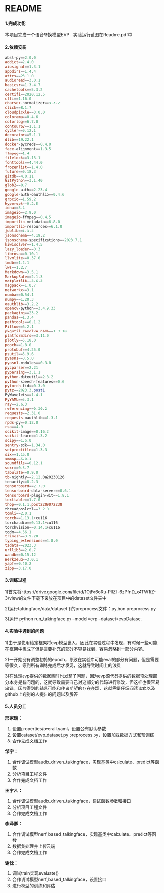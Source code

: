 # README

#### **1.完成功能**

本项目完成一个语音转换模型EVP，实验运行截图在Readme.pdf中

#### **2.依赖安装**

```powershell
absl-py==2.0.0
addict==2.4.0
aiosignal==1.3.1
appdirs==1.4.4
attrs==23.1.0
audioread==3.0.1
basicsr==1.3.4.7
cachetools==5.3.2
certifi==2020.12.5
cffi==1.16.0
charset-normalizer==3.3.2
click==8.1.7
cloudpickle==3.0.0
colorama==0.4.6
colorlog==6.7.0
contourpy==1.1.1
cycler==0.12.1
decorator==5.1.1
dlib==19.22.1
docker-pycreds==0.4.0
face-alignment==1.3.5
ffmpeg==1.4
filelock==3.13.1
fonttools==4.44.0
frozenlist==1.4.0
future==0.18.3
gitdb==4.0.11
GitPython==3.1.40
glob2==0.7
google-auth==2.23.4
google-auth-oauthlib==0.4.6
grpcio==1.59.2
hyperopt==0.2.5
idna==3.4
imageio==2.9.0
imageio-ffmpeg==0.4.5
importlib-metadata==6.8.0
importlib-resources==6.1.0
joblib==1.3.2
jsonschema==4.19.2
jsonschema-specifications==2023.7.1
kiwisolver==1.4.5
lazy_loader==0.3
librosa==0.10.1
llvmlite==0.37.0
lmdb==1.2.1
lws==1.2.7
Markdown==3.5.1
MarkupSafe==2.1.3
matplotlib==3.6.3
msgpack==1.0.7
networkx==3.1
numba==0.54.1
numpy==1.20.3
oauthlib==3.2.2
opencv-python==3.4.9.33
packaging==23.2
pandas==1.3.4
pathtools==0.1.2
Pillow==6.2.1
pkgutil_resolve_name==1.3.10
platformdirs==3.11.0
plotly==5.18.0
pooch==1.8.0
protobuf==4.25.0
psutil==5.9.6
pyasn1==0.5.0
pyasn1-modules==0.3.0
pycparser==2.21
pyparsing==3.1.1
python-dateutil==2.8.2
python-speech-features==0.6
pytorch-fid==0.3.0
pytz==2023.3.post1
PyWavelets==1.4.1
PyYAML==5.3.1
ray==2.6.3
referencing==0.30.2
requests==2.31.0
requests-oauthlib==1.3.1
rpds-py==0.12.0
rsa==4.9
scikit-image==0.16.2
scikit-learn==1.3.2
scipy==1.5.0
sentry-sdk==1.34.0
setproctitle==1.3.3
six==1.16.0
smmap==5.0.1
soundfile==0.12.1
soxr==0.3.7
tabulate==0.9.0
tb-nightly==2.12.0a20230126
tenacity==8.2.3
tensorboard==2.7.0
tensorboard-data-server==0.6.1
tensorboard-plugin-wit==1.8.1
texttable==1.7.0
thop==0.1.1.post2209072238
threadpoolctl==3.2.0
tomli==2.0.1
torch==1.13.1+cu116
torchaudio==0.13.1+cu116
torchvision==0.14.1+cu116
tqdm==4.66.1
trimesh==3.9.20
typing_extensions==4.8.0
tzdata==2023.3
urllib3==2.0.7
wandb==0.15.12
Werkzeug==3.0.1
yapf==0.40.2
zipp==3.17.0

```

#### 3.训练过程

1)首先将https://drive.google.com/file/d/1OjFo6oRu-PIlZIl-6zPfnD_x4TW1iZ-3/view的文件下载下来放在项目中的dataset文件夹中

2)运行talkingface/data/dataset下的preprocess文件：python preprocess.py

3)运行 python run_talkingface.py –model=evp –dataset=evpDataset

#### 4.实验中遇到的问题

1)由于是使用给定框架将evp模型嵌入，因此在实验过程中发现，有时候一些可能在框架中集成了但是需要补充的部分不容易找到，容易忽略到一部分内容。

2)一开始没有调整初始的epoch，导致在实验中可能eval的部分有问题，但是需要等很久，等到所有训练完成后才发现，这就导致时间上的浪费

3)在处理evp提供的数据集时也发现了问题，因为evp源代码提供的数据预处理部分本身是有问题的，这就导致需要自己对这部分的代码进行修改，但这样也很容易出错，因为得到的结果可能和作者期望的存在差距，这就需要仔细阅读论文以及github上的别的人提出的问题以及解答

#### 5.人员分工
**邢家瑞：**
1.	设置properties/overall.yaml，设置公有默认参数
2.	设置dataset/evp_dataset.py preprocess.py，设置加载数据方式和预训练
3.	合作完成文档工作
   
**邹宇：**
1.	合作调试模型audio_driven_talkingface，实现基类中calculate、predict等函数
2.	分析项目工程文件
3.	合作完成文档工作
   
**王宇凡：**
1.	合作调试模型audio_driven_talkingface，调试函数参数和接口
2.	分析项目工程文件
3.	合作完成文档工作
   
**李泽卿：**
1.	合作调试模型nerf_based_talkingface，实现基类中calculate、predict等函数
2.	数据集处理并上传云端
3.	合作完成文档工作

**谢忱：**
1.	调试train实现evaluate()
2.	合作调试模型nerf_based_talkingface，设置接口
3.	进行模型的训练和评估
